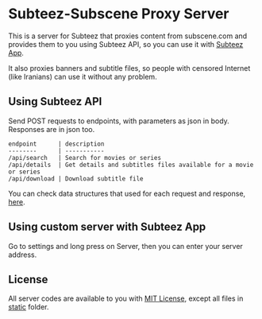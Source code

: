# Subteez-Subscene Proxy Server
This is a server for Subteez that proxies content from subscene.com
and provides them to you using Subteez API, so you can use it with
[Subteez App](https://play.google.com/store/apps/details?id=madamin.subtitles).

It also proxies banners and subtitle files, so people with censored
Internet (like Iranians) can use it without any problem.


## Using Subteez API
Send POST requests to endpoints, with parameters as json in body.
Responses are in json too.

```
endpoint      | description
--------      | -----------
/api/search   | Search for movies or series
/api/details  | Get details and subtitles files available for a movie or series
/api/download | Download subtitle file
```

You can check data structures that used for each request and response, [here](subteez/types.go).

## Using custom server with Subteez App
Go to settings and long press on Server, then you can enter your server address.

## License
All server codes are available to you with [MIT License](LICENSE), except all files in [static](static/) folder.
